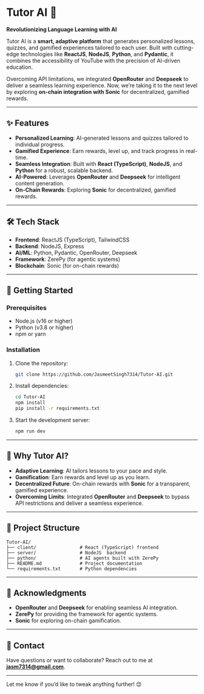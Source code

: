 
# Tutor AI 🚀  
**Revolutionizing Language Learning with AI**

Tutor AI is a **smart, adaptive platform** that generates personalized lessons, quizzes, and gamified experiences tailored to each user. Built with cutting-edge technologies like **ReactJS**, **NodeJS**, **Python**, and **Pydantic**, it combines the accessibility of YouTube with the precision of AI-driven education.  

Overcoming API limitations, we integrated **OpenRouter** and **Deepseek** to deliver a seamless learning experience. Now, we’re taking it to the next level by exploring **on-chain integration with Sonic** for decentralized, gamified rewards.  

---

## ✨ **Features**  
- **Personalized Learning**: AI-generated lessons and quizzes tailored to individual progress.  
- **Gamified Experience**: Earn rewards, level up, and track progress in real-time.  
- **Seamless Integration**: Built with **React (TypeScript)**, **NodeJS**, and **Python** for a robust, scalable backend.  
- **AI-Powered**: Leverages **OpenRouter** and **Deepseek** for intelligent content generation.  
- **On-Chain Rewards**: Exploring **Sonic** for decentralized, gamified rewards.  

---

## 🛠️ **Tech Stack**  
- **Frontend**: ReactJS (TypeScript), TailwindCSS  
- **Backend**: NodeJS, Express  
- **AI/ML**: Python, Pydantic, OpenRouter, Deepseek  
- **Framework**: ZerePy (for agentic systems)  
- **Blockchain**: Sonic (for on-chain rewards)  

---

## 🚀 **Getting Started**  

### Prerequisites  
- Node.js (v16 or higher)  
- Python (v3.8 or higher)  
- npm or yarn  

### Installation  
1. Clone the repository:  
   ```bash
   git clone https://github.com/JasmeetSingh7314/Tutor-AI.git
   ```
2. Install dependencies:  
   ```bash
   cd Tutor-AI
   npm install
   pip install -r requirements.txt
   ```
3. Start the development server:  
   ```bash
   npm run dev
   ```

---

## 🌟 **Why Tutor AI?**  
- **Adaptive Learning**: AI tailors lessons to your pace and style.  
- **Gamification**: Earn rewards and level up as you learn.  
- **Decentralized Future**: On-chain rewards with **Sonic** for a transparent, gamified experience.  
- **Overcoming Limits**: Integrated **OpenRouter** and **Deepseek** to bypass API restrictions and deliver a seamless experience.  

---

## 📂 **Project Structure**  
```
Tutor-AI/
├── client/                # React (TypeScript) frontend
├── server/                # NodeJS  backend
├── python/                # AI agents built with ZerePy            
├── README.md              # Project documentation
└── requirements.txt       # Python dependencies
```


---


## 🙏 **Acknowledgments**  
- **OpenRouter** and **Deepseek** for enabling seamless AI integration.  
- **ZerePy** for providing the framework for agentic systems.  
- **Sonic** for exploring on-chain gamification.  

---

## 📧 **Contact**  
Have questions or want to collaborate? Reach out to me at **jasm7314@gmail.com**.  

---

Let me know if you’d like to tweak anything further! 😊